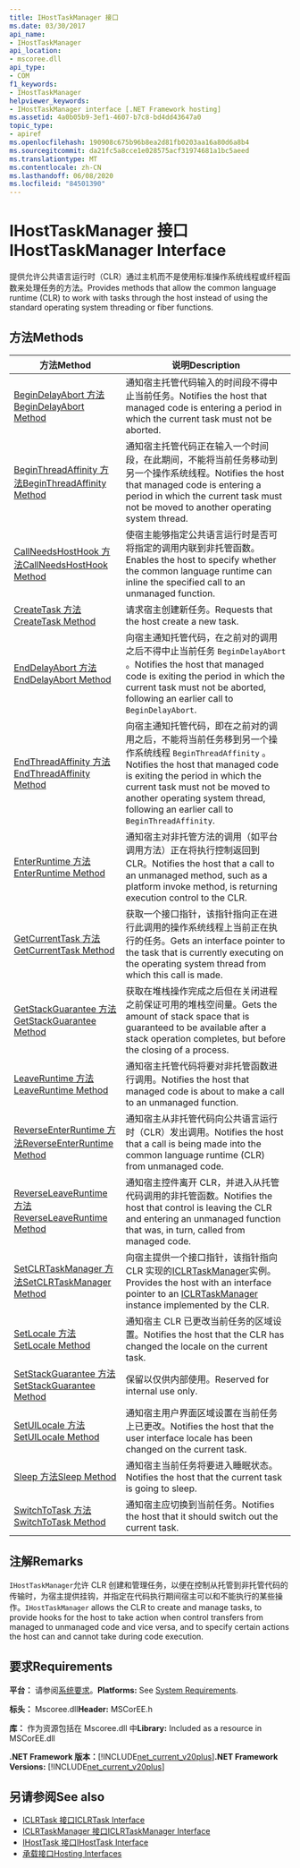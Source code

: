 ```yaml
---
title: IHostTaskManager 接口
ms.date: 03/30/2017
api_name:
- IHostTaskManager
api_location:
- mscoree.dll
api_type:
- COM
f1_keywords:
- IHostTaskManager
helpviewer_keywords:
- IHostTaskManager interface [.NET Framework hosting]
ms.assetid: 4a0b05b9-3ef1-4607-b7c8-bd4dd43647a0
topic_type:
- apiref
ms.openlocfilehash: 190908c675b96b8ea2d81fb0203aa16a80d6a8b4
ms.sourcegitcommit: da21fc5a8cce1e028575acf31974681a1bc5aeed
ms.translationtype: MT
ms.contentlocale: zh-CN
ms.lasthandoff: 06/08/2020
ms.locfileid: "84501390"
---
```

# <a name="ihosttaskmanager-interface"></a><span data-ttu-id="eb824-102">IHostTaskManager 接口</span><span class="sxs-lookup"><span data-stu-id="eb824-102">IHostTaskManager Interface</span></span>
<span data-ttu-id="eb824-103">提供允许公共语言运行时（CLR）通过主机而不是使用标准操作系统线程或纤程函数来处理任务的方法。</span><span class="sxs-lookup"><span data-stu-id="eb824-103">Provides methods that allow the common language runtime (CLR) to work with tasks through the host instead of using the standard operating system threading or fiber functions.</span></span>  
  
## <a name="methods"></a><span data-ttu-id="eb824-104">方法</span><span class="sxs-lookup"><span data-stu-id="eb824-104">Methods</span></span>  
  
|<span data-ttu-id="eb824-105">方法</span><span class="sxs-lookup"><span data-stu-id="eb824-105">Method</span></span>|<span data-ttu-id="eb824-106">说明</span><span class="sxs-lookup"><span data-stu-id="eb824-106">Description</span></span>|  
|------------|-----------------|  
|[<span data-ttu-id="eb824-107">BeginDelayAbort 方法</span><span class="sxs-lookup"><span data-stu-id="eb824-107">BeginDelayAbort Method</span></span>](ihosttaskmanager-begindelayabort-method.md)|<span data-ttu-id="eb824-108">通知宿主托管代码输入的时间段不得中止当前任务。</span><span class="sxs-lookup"><span data-stu-id="eb824-108">Notifies the host that managed code is entering a period in which the current task must not be aborted.</span></span>|  
|[<span data-ttu-id="eb824-109">BeginThreadAffinity 方法</span><span class="sxs-lookup"><span data-stu-id="eb824-109">BeginThreadAffinity Method</span></span>](ihosttaskmanager-beginthreadaffinity-method.md)|<span data-ttu-id="eb824-110">通知宿主托管代码正在输入一个时间段，在此期间，不能将当前任务移动到另一个操作系统线程。</span><span class="sxs-lookup"><span data-stu-id="eb824-110">Notifies the host that managed code is entering a period in which the current task must not be moved to another operating system thread.</span></span>|  
|[<span data-ttu-id="eb824-111">CallNeedsHostHook 方法</span><span class="sxs-lookup"><span data-stu-id="eb824-111">CallNeedsHostHook Method</span></span>](ihosttaskmanager-callneedshosthook-method.md)|<span data-ttu-id="eb824-112">使宿主能够指定公共语言运行时是否可将指定的调用内联到非托管函数。</span><span class="sxs-lookup"><span data-stu-id="eb824-112">Enables the host to specify whether the common language runtime can inline the specified call to an unmanaged function.</span></span>|  
|[<span data-ttu-id="eb824-113">CreateTask 方法</span><span class="sxs-lookup"><span data-stu-id="eb824-113">CreateTask Method</span></span>](ihosttaskmanager-createtask-method.md)|<span data-ttu-id="eb824-114">请求宿主创建新任务。</span><span class="sxs-lookup"><span data-stu-id="eb824-114">Requests that the host create a new task.</span></span>|  
|[<span data-ttu-id="eb824-115">EndDelayAbort 方法</span><span class="sxs-lookup"><span data-stu-id="eb824-115">EndDelayAbort Method</span></span>](ihosttaskmanager-enddelayabort-method.md)|<span data-ttu-id="eb824-116">向宿主通知托管代码，在之前对的调用之后不得中止当前任务 `BeginDelayAbort` 。</span><span class="sxs-lookup"><span data-stu-id="eb824-116">Notifies the host that managed code is exiting the period in which the current task must not be aborted, following an earlier call to `BeginDelayAbort`.</span></span>|  
|[<span data-ttu-id="eb824-117">EndThreadAffinity 方法</span><span class="sxs-lookup"><span data-stu-id="eb824-117">EndThreadAffinity Method</span></span>](ihosttaskmanager-endthreadaffinity-method.md)|<span data-ttu-id="eb824-118">向宿主通知托管代码，即在之前对的调用之后，不能将当前任务移到另一个操作系统线程 `BeginThreadAffinity` 。</span><span class="sxs-lookup"><span data-stu-id="eb824-118">Notifies the host that managed code is exiting the period in which the current task must not be moved to another operating system thread, following an earlier call to `BeginThreadAffinity`.</span></span>|  
|[<span data-ttu-id="eb824-119">EnterRuntime 方法</span><span class="sxs-lookup"><span data-stu-id="eb824-119">EnterRuntime Method</span></span>](ihosttaskmanager-enterruntime-method.md)|<span data-ttu-id="eb824-120">通知宿主对非托管方法的调用（如平台调用方法）正在将执行控制返回到 CLR。</span><span class="sxs-lookup"><span data-stu-id="eb824-120">Notifies the host that a call to an unmanaged method, such as a platform invoke method, is returning execution control to the CLR.</span></span>|  
|[<span data-ttu-id="eb824-121">GetCurrentTask 方法</span><span class="sxs-lookup"><span data-stu-id="eb824-121">GetCurrentTask Method</span></span>](ihosttaskmanager-getcurrenttask-method.md)|<span data-ttu-id="eb824-122">获取一个接口指针，该指针指向正在进行此调用的操作系统线程上当前正在执行的任务。</span><span class="sxs-lookup"><span data-stu-id="eb824-122">Gets an interface pointer to the task that is currently executing on the operating system thread from which this call is made.</span></span>|  
|[<span data-ttu-id="eb824-123">GetStackGuarantee 方法</span><span class="sxs-lookup"><span data-stu-id="eb824-123">GetStackGuarantee Method</span></span>](ihosttaskmanager-getstackguarantee-method.md)|<span data-ttu-id="eb824-124">获取在堆栈操作完成之后但在关闭进程之前保证可用的堆栈空间量。</span><span class="sxs-lookup"><span data-stu-id="eb824-124">Gets the amount of stack space that is guaranteed to be available after a stack operation completes, but before the closing of a process.</span></span>|  
|[<span data-ttu-id="eb824-125">LeaveRuntime 方法</span><span class="sxs-lookup"><span data-stu-id="eb824-125">LeaveRuntime Method</span></span>](ihosttaskmanager-leaveruntime-method.md)|<span data-ttu-id="eb824-126">通知宿主托管代码将要对非托管函数进行调用。</span><span class="sxs-lookup"><span data-stu-id="eb824-126">Notifies the host that managed code is about to make a call to an unmanaged function.</span></span>|  
|[<span data-ttu-id="eb824-127">ReverseEnterRuntime 方法</span><span class="sxs-lookup"><span data-stu-id="eb824-127">ReverseEnterRuntime Method</span></span>](ihosttaskmanager-reverseenterruntime-method.md)|<span data-ttu-id="eb824-128">通知宿主从非托管代码向公共语言运行时（CLR）发出调用。</span><span class="sxs-lookup"><span data-stu-id="eb824-128">Notifies the host that a call is being made into the common language runtime (CLR) from unmanaged code.</span></span>|  
|[<span data-ttu-id="eb824-129">ReverseLeaveRuntime 方法</span><span class="sxs-lookup"><span data-stu-id="eb824-129">ReverseLeaveRuntime Method</span></span>](ihosttaskmanager-reverseleaveruntime-method.md)|<span data-ttu-id="eb824-130">通知宿主控件离开 CLR，并进入从托管代码调用的非托管函数。</span><span class="sxs-lookup"><span data-stu-id="eb824-130">Notifies the host that control is leaving the CLR and entering an unmanaged function that was, in turn, called from managed code.</span></span>|  
|[<span data-ttu-id="eb824-131">SetCLRTaskManager 方法</span><span class="sxs-lookup"><span data-stu-id="eb824-131">SetCLRTaskManager Method</span></span>](ihosttaskmanager-setclrtaskmanager-method.md)|<span data-ttu-id="eb824-132">向宿主提供一个接口指针，该指针指向 CLR 实现的[ICLRTaskManager](iclrtaskmanager-interface.md)实例。</span><span class="sxs-lookup"><span data-stu-id="eb824-132">Provides the host with an interface pointer to an [ICLRTaskManager](iclrtaskmanager-interface.md) instance implemented by the CLR.</span></span>|  
|[<span data-ttu-id="eb824-133">SetLocale 方法</span><span class="sxs-lookup"><span data-stu-id="eb824-133">SetLocale Method</span></span>](ihosttaskmanager-setlocale-method.md)|<span data-ttu-id="eb824-134">通知宿主 CLR 已更改当前任务的区域设置。</span><span class="sxs-lookup"><span data-stu-id="eb824-134">Notifies the host that the CLR has changed the locale on the current task.</span></span>|  
|[<span data-ttu-id="eb824-135">SetStackGuarantee 方法</span><span class="sxs-lookup"><span data-stu-id="eb824-135">SetStackGuarantee Method</span></span>](ihosttaskmanager-setstackguarantee-method.md)|<span data-ttu-id="eb824-136">保留以仅供内部使用。</span><span class="sxs-lookup"><span data-stu-id="eb824-136">Reserved for internal use only.</span></span>|  
|[<span data-ttu-id="eb824-137">SetUILocale 方法</span><span class="sxs-lookup"><span data-stu-id="eb824-137">SetUILocale Method</span></span>](ihosttaskmanager-setuilocale-method.md)|<span data-ttu-id="eb824-138">通知宿主用户界面区域设置在当前任务上已更改。</span><span class="sxs-lookup"><span data-stu-id="eb824-138">Notifies the host that the user interface locale has been changed on the current task.</span></span>|  
|[<span data-ttu-id="eb824-139">Sleep 方法</span><span class="sxs-lookup"><span data-stu-id="eb824-139">Sleep Method</span></span>](ihosttaskmanager-sleep-method.md)|<span data-ttu-id="eb824-140">通知宿主当前任务将要进入睡眠状态。</span><span class="sxs-lookup"><span data-stu-id="eb824-140">Notifies the host that the current task is going to sleep.</span></span>|  
|[<span data-ttu-id="eb824-141">SwitchToTask 方法</span><span class="sxs-lookup"><span data-stu-id="eb824-141">SwitchToTask Method</span></span>](ihosttaskmanager-switchtotask-method.md)|<span data-ttu-id="eb824-142">通知宿主应切换到当前任务。</span><span class="sxs-lookup"><span data-stu-id="eb824-142">Notifies the host that it should switch out the current task.</span></span>|  
  
## <a name="remarks"></a><span data-ttu-id="eb824-143">注解</span><span class="sxs-lookup"><span data-stu-id="eb824-143">Remarks</span></span>  
 <span data-ttu-id="eb824-144">`IHostTaskManager`允许 CLR 创建和管理任务，以便在控制从托管到非托管代码的传输时，为宿主提供挂钩，并指定在代码执行期间宿主可以和不能执行的某些操作。</span><span class="sxs-lookup"><span data-stu-id="eb824-144">`IHostTaskManager` allows the CLR to create and manage tasks, to provide hooks for the host to take action when control transfers from managed to unmanaged code and vice versa, and to specify certain actions the host can and cannot take during code execution.</span></span>  
  
## <a name="requirements"></a><span data-ttu-id="eb824-145">要求</span><span class="sxs-lookup"><span data-stu-id="eb824-145">Requirements</span></span>  
 <span data-ttu-id="eb824-146">**平台：** 请参阅[系统要求](../../get-started/system-requirements.md)。</span><span class="sxs-lookup"><span data-stu-id="eb824-146">**Platforms:** See [System Requirements](../../get-started/system-requirements.md).</span></span>  
  
 <span data-ttu-id="eb824-147">**标头：** Mscoree.dll</span><span class="sxs-lookup"><span data-stu-id="eb824-147">**Header:** MSCorEE.h</span></span>  
  
 <span data-ttu-id="eb824-148">**库：** 作为资源包括在 Mscoree.dll 中</span><span class="sxs-lookup"><span data-stu-id="eb824-148">**Library:** Included as a resource in MSCorEE.dll</span></span>  
  
 <span data-ttu-id="eb824-149">**.NET Framework 版本：**[!INCLUDE[net_current_v20plus](../../../../includes/net-current-v20plus-md.md)]</span><span class="sxs-lookup"><span data-stu-id="eb824-149">**.NET Framework Versions:** [!INCLUDE[net_current_v20plus](../../../../includes/net-current-v20plus-md.md)]</span></span>  
  
## <a name="see-also"></a><span data-ttu-id="eb824-150">另请参阅</span><span class="sxs-lookup"><span data-stu-id="eb824-150">See also</span></span>

- [<span data-ttu-id="eb824-151">ICLRTask 接口</span><span class="sxs-lookup"><span data-stu-id="eb824-151">ICLRTask Interface</span></span>](iclrtask-interface.md)
- [<span data-ttu-id="eb824-152">ICLRTaskManager 接口</span><span class="sxs-lookup"><span data-stu-id="eb824-152">ICLRTaskManager Interface</span></span>](iclrtaskmanager-interface.md)
- [<span data-ttu-id="eb824-153">IHostTask 接口</span><span class="sxs-lookup"><span data-stu-id="eb824-153">IHostTask Interface</span></span>](ihosttask-interface.md)
- [<span data-ttu-id="eb824-154">承载接口</span><span class="sxs-lookup"><span data-stu-id="eb824-154">Hosting Interfaces</span></span>](hosting-interfaces.md)
